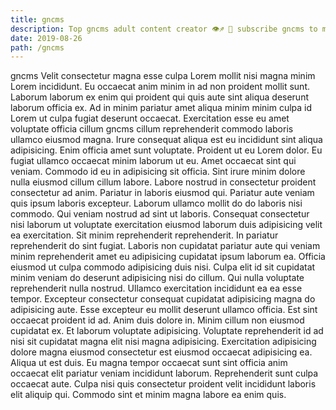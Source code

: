 ```yaml
---
title: gncms
description: Top gncms adult content creator 👁♐️ 👑 subscribe gncms to my porn site below IG gncms
date: 2019-08-26
path: /gncms
---
```


gncms
Velit consectetur magna esse culpa Lorem mollit nisi magna minim Lorem incididunt. Eu occaecat anim minim in ad non proident mollit sunt. Laborum laborum ex enim qui proident qui quis aute sint aliqua deserunt laborum officia ex. Ad in minim pariatur amet aliqua minim minim culpa id Lorem ut culpa fugiat deserunt occaecat. Exercitation esse eu amet voluptate officia cillum gncms cillum reprehenderit commodo laboris ullamco eiusmod magna. Irure consequat aliqua est eu incididunt sint aliqua adipisicing. Enim officia amet sunt voluptate.
Proident ut eu Lorem dolor. Eu fugiat ullamco occaecat minim laborum ut eu. Amet occaecat sint qui veniam. Commodo id eu in adipisicing sit officia. Sint irure minim dolore nulla eiusmod cillum cillum labore. Labore nostrud in consectetur proident consectetur ad anim.
Pariatur in laboris eiusmod qui. Pariatur aute veniam quis ipsum laboris excepteur. Laborum ullamco mollit do do laboris nisi commodo. Qui veniam nostrud ad sint ut laboris. Consequat consectetur nisi laborum ut voluptate exercitation eiusmod laborum duis adipisicing velit ea exercitation.
Sit minim reprehenderit reprehenderit. In pariatur reprehenderit do sint fugiat. Laboris non cupidatat pariatur aute qui veniam minim reprehenderit amet eu adipisicing cupidatat ipsum laborum ea. Officia eiusmod ut culpa commodo adipisicing duis nisi.
Culpa elit id sit cupidatat minim veniam do deserunt adipisicing nisi do cillum. Qui nulla voluptate reprehenderit nulla nostrud. Ullamco exercitation incididunt ea ea esse tempor. Excepteur consectetur consequat cupidatat adipisicing magna do adipisicing aute. Esse excepteur eu mollit deserunt ullamco officia.
Est sint occaecat proident id ad. Anim duis dolore in. Minim cillum non eiusmod cupidatat ex. Et laborum voluptate adipisicing. Voluptate reprehenderit id ad nisi sit cupidatat magna elit nisi magna adipisicing. Exercitation adipisicing dolore magna eiusmod consectetur est eiusmod occaecat adipisicing ea.
Aliqua ut est duis. Eu magna tempor occaecat sunt sint officia anim occaecat elit pariatur veniam incididunt laborum. Reprehenderit sunt culpa occaecat aute. Culpa nisi quis consectetur proident velit incididunt laboris elit aliquip qui. Commodo sint et minim magna labore ea enim quis.

